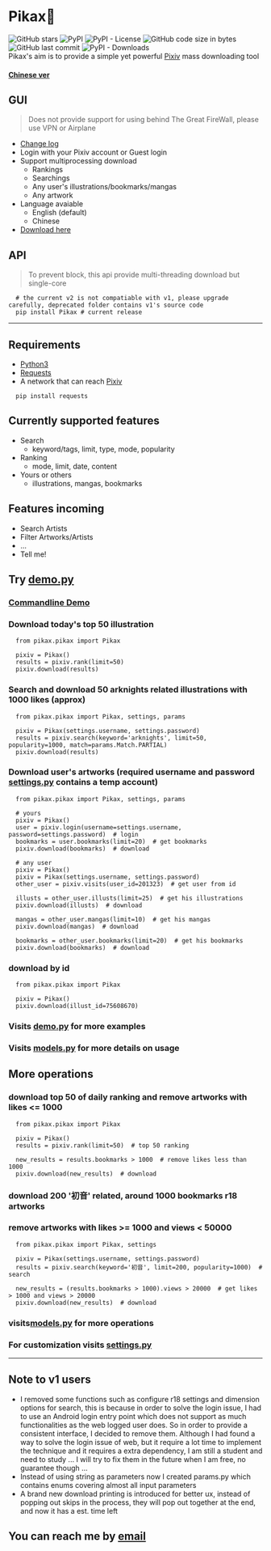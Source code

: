 # Pikax:unicorn:
![GitHub stars](https://img.shields.io/github/stars/Redcxx/pikax?color=000&style=flat-square) ![PyPI](https://img.shields.io/pypi/v/pikax?color=000&style=flat-square) ![PyPI - License](https://img.shields.io/pypi/l/pikax?color=000&style=flat-square) ![GitHub code size in bytes](https://img.shields.io/github/languages/code-size/Redcxx/pikax?color=000&style=flat-square) ![GitHub last commit](https://img.shields.io/github/last-commit/Redcxx/pikax?color=000&style=flat-square) ![PyPI - Downloads](https://img.shields.io/pypi/dm/pikax?color=000&style=flat-square)<br>
Pikax's aim is to provide a simple yet powerful [Pixiv](https://www.pixiv.net/) mass downloading tool
#### [Chinese ver](https://github.com/Redcxx/Pixiv-Crawler/blob/master/README.md)
## GUI
> Does not provide support for using behind The Great FireWall, please use VPN or Airplane 
- [Change log](https://github.com/Redcxx/Pikax/blob/master/gui/dist/change_log.txt)
- Login with your Pixiv account or Guest login
- Support multiprocessing download
  - Rankings
  - Searchings
  - Any user's illustrations/bookmarks/mangas
  - Any artwork
- Language avaiable
  - English (default)
  - Chinese
- [Download here](https://github.com/Redcxx/Pikax/blob/master/gui/dist)
## API
> To prevent block, this api provide multi-threading download but single-core
````
  # the current v2 is not compatiable with v1, please upgrade carefully, deprecated folder contains v1's source code
  pip install Pikax # current release
````
---
## Requirements
- [Python3](https://www.python.org/downloads/)
- [Requests](https://2.python-requests.org/en/master/)
- A network that can reach [Pixiv](https://www.pixiv.net/)
```
  pip install requests
```
## Currently supported features
- Search
  - keyword/tags, limit, type, mode, popularity
- Ranking
  - mode, limit, date, content
- Yours or others
  - illustrations, mangas, bookmarks


## Features incoming
- Search Artists
- Filter Artworks/Artists
- ...
- Tell me!
## Try [demo.py](https://github.com/Redcxx/Pixiv-Crawler/blob/master/demo.py)
### [Commandline Demo](https://github.com/Redcxx/Pikax/blob/master/demo.gif)
### Download today's top 50 illustration
```
  from pikax.pikax import Pikax

  pixiv = Pikax()
  results = pixiv.rank(limit=50)
  pixiv.download(results)
```
### Search and download 50 arknights related illustrations with 1000 likes (approx)
```
  from pikax.pikax import Pikax, settings, params

  pixiv = Pikax(settings.username, settings.password)
  results = pixiv.search(keyword='arknights', limit=50, popularity=1000, match=params.Match.PARTIAL)
  pixiv.download(results)
```
### Download user's artworks (required username and password [settings.py](https://github.com/Redcxx/Pixiv-Crawler/blob/master/pikax/settings.py) contains a temp account)
```
  from pikax.pikax import Pikax, settings, params

  # yours
  pixiv = Pikax()
  user = pixiv.login(username=settings.username, password=settings.password)  # login
  bookmarks = user.bookmarks(limit=20)  # get bookmarks
  pixiv.download(bookmarks)  # download

  # any user
  pixiv = Pikax()
  pixiv = Pikax(settings.username, settings.password)
  other_user = pixiv.visits(user_id=201323)  # get user from id

  illusts = other_user.illusts(limit=25)  # get his illustrations
  pixiv.download(illusts)  # download

  mangas = other_user.mangas(limit=10)  # get his mangas
  pixiv.download(mangas)  # download

  bookmarks = other_user.bookmarks(limit=20)  # get his bookmarks
  pixiv.download(bookmarks)  # download
```
### download by id
````
  from pikax.pikax import Pikax

  pixiv = Pikax()
  pixiv.download(illust_id=75608670)
````
### Visits [demo.py](https://github.com/Redcxx/Pixiv-Crawler/blob/master/demo.py) for more examples
### Visits [models.py](https://github.com/Redcxx/Pikax/blob/master/pikax/models.py) for more details on usage

## More operations
### download top 50 of daily ranking and remove artworks with likes <= 1000
````
  from pikax.pikax import Pikax

  pixiv = Pikax()
  results = pixiv.rank(limit=50)  # top 50 ranking

  new_results = results.bookmarks > 1000  # remove likes less than 1000
  pixiv.download(new_results)  # download
````

### download 200 '初音' related, around 1000 bookmarks r18 artworks
### remove artworks with likes >= 1000 and views < 50000
````
  from pikax.pikax import Pikax, settings

  pixiv = Pikax(settings.username, settings.password)
  results = pixiv.search(keyword='初音', limit=200, popularity=1000)  # search

  new_results = (results.bookmarks > 1000).views > 20000  # get likes > 1000 and views > 20000
  pixiv.download(new_results)  # download
````
### visits[models.py](https://github.com/Redcxx/Pikax/blob/master/pikax/models.py) for more operations
### For customization visits [settings.py](https://github.com/Redcxx/Pixiv-Crawler/blob/master/pikax/settings.py)
---
## Note to v1 users
 - I removed some functions such as configure r18 settings and dimension options for search, this is because in order to solve the login issue, I had to use an Android login entry point which does not support as much functionalities as the web logged user does. So in order to provide a consistent interface, I decided to remove them. Although I had found a way to solve the login issue of web, but it require a lot time to implement the technique and it requires a extra dependency, I am still a student and need to study ... I will try to fix them in the future when I am free, no guarantee though ...
 - Instead of using string as parameters now I created params.py which contains enums covering almost all input parameters
 - A brand new download printing is introduced for better ux, instead of popping out skips in the process, they will pop out together at the end, and now it has a est. time left
 ## You can reach me by [email](mailto:weilue.luo@student.manchester.ac.uk)
